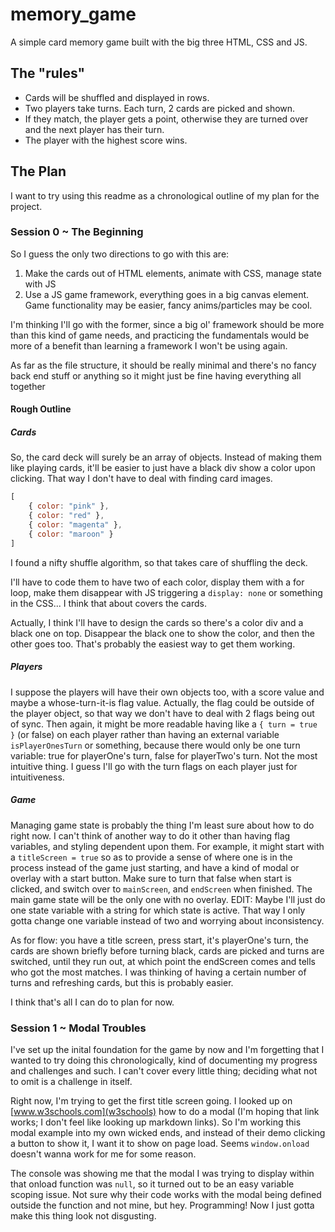 # memory_game

A simple card memory game built with the big three HTML, CSS and JS.

## The "rules"

+ Cards will be shuffled and displayed in rows.
+ Two players take turns. Each turn, 2 cards are picked and shown.
+ If they match, the player gets a point, otherwise they are turned over and the next player has their turn.
+ The player with the highest score wins.

## The Plan

I want to try using this readme as a chronological outline of my plan for the project.

### Session 0 ~ The Beginning

So I guess the only two directions to go with this are:

1. Make the cards out of HTML elements, animate with CSS, manage state with JS
2. Use a JS game framework, everything goes in a big canvas element. Game functionality may be easier, fancy anims/particles may be cool.

I'm thinking I'll go with the former, since a big ol' framework should be more than this kind of game needs, and practicing the fundamentals would be more of a benefit than learning a framework I won't be using again.

As far as the file structure, it should be really minimal and there's no fancy back end stuff or anything so it might just be fine having everything all together

#### Rough Outline

##### Cards

So, the card deck will surely be an array of objects. Instead of making them like playing cards, it'll be easier to just have a black div show a color upon clicking. That way I don't have to deal with finding card images.

```js
[
    { color: "pink" },
    { color: "red" },
    { color: "magenta" },
    { color: "maroon" }
]
```

I found a nifty shuffle algorithm, so that takes care of shuffling the deck.

I'll have to code them to have two of each color, display them with a for loop, make them disappear with JS triggering a `display: none` or something in the CSS... I think that about covers the cards.

Actually, I think I'll have to design the cards so there's a color div and a black one on top. Disappear the black one to show the color, and then the other goes too. That's probably the easiest way to get them working.

##### Players

I suppose the players will have their own objects too, with a score value and maybe a whose-turn-it-is flag value. Actually, the flag could be outside of the player object, so that way we don't have to deal with 2 flags being out of sync. Then again, it might be more readable having like a `{ turn = true }` (or false) on each player rather than having an external variable `isPlayerOnesTurn` or something, because there would only be one turn variable: true for playerOne's turn, false for playerTwo's turn. Not the most intuitive thing. I guess I'll go with the turn flags on each player just for intuitiveness.

##### Game

Managing game state is probably the thing I'm least sure about how to do right now. I can't think of another way to do it other than having flag variables, and styling dependent upon them. For example, it might start with a `titleScreen = true` so as to provide a sense of where one is in the process instead of the game just starting, and have a kind of modal or overlay with a start button. Make sure to turn that false when start is clicked, and switch over to `mainScreen`, and `endScreen` when finished. The main game state will be the only one with no overlay. EDIT: Maybe I'll just do one state variable with a string for which state is active. That way I only gotta change one variable instead of two and worrying about inconsistency.

As for flow: you have a title screen, press start, it's playerOne's turn, the cards are shown briefly before turning black, cards are picked and turns are switched, until they run out, at which point the endScreen comes and tells who got the most matches. I was thinking of having a certain number of turns and refreshing cards, but this is probably easier.

I think that's all I can do to plan for now.

### Session 1 ~ Modal Troubles

I've set up the inital foundation for the game by now and I'm forgetting that I wanted to try doing this chronologically, kind of documenting my progress and challenges and such. I can't cover every little thing; deciding what not to omit is a challenge in itself.

Right now, I'm trying to get the first title screen going. I looked up on [www.w3schools.com](w3schools) how to do a modal (I'm hoping that link works; I don't feel like looking up markdown links). So I'm working this modal example into my own wicked ends, and instead of their demo clicking a button to show it, I want it to show on page load. Seems `window.onload` doesn't wanna work for me for some reason.

The console was showing me that the modal I was trying to display within that onload function was `null`, so it turned out to be an easy variable scoping issue. Not sure why their code works with the modal being defined outside the function and not mine, but hey. Programming! Now I just gotta make this thing look not disgusting.
